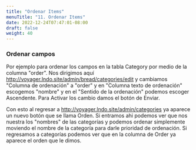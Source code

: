 ```yaml
---
title: "Ordenar Items"
menuTitle: "11. Ordenar Items"
date: 2022-12-24T07:47:01-08:00
draft: false
weight: 40
---
```



### Ordenar campos
Por ejemplo para ordenar los campos en la tabla Category por medio de la columna "order".
Nos dirigimos aquí http://voyager.lndo.site/admin/bread/categories/edit y cambiamos "Columna de ordenación" a "order" y en "Columna texto de ordenación" escogemos "nombre" y en el "Sentido de la ordenación" podemos escoger Ascendente. Para Activar los cambio damos el botón de Enviar.

Con esto al regresar a http://voyager.lndo.site/admin/categories ya aparece un nuevo botón que se llama Orden. Si entramos ahi podemos ver que nos nuestra los "nombres" de las categorías y podemos ordenar simplemente moviendo el nombre de la categoría para darle prioridad de ordenación.
Si regresamos a categorías podemos ver que en la columna de Order ya aparece el orden que le dimos.

